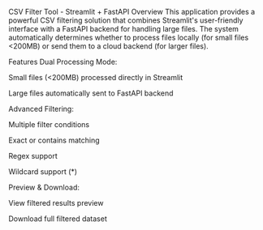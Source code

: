 CSV Filter Tool - Streamlit + FastAPI
Overview
This application provides a powerful CSV filtering solution that combines Streamlit's user-friendly interface with a FastAPI backend for handling large files. The system automatically determines whether to process files locally (for small files <200MB) or send them to a cloud backend (for larger files).

Features
Dual Processing Mode:

Small files (<200MB) processed directly in Streamlit

Large files automatically sent to FastAPI backend

Advanced Filtering:

Multiple filter conditions

Exact or contains matching

Regex support

Wildcard support (*)

Preview & Download:

View filtered results preview

Download full filtered dataset
